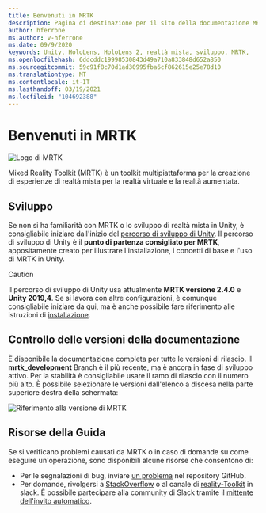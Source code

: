 ```yaml
---
title: Benvenuti in MRTK
description: Pagina di destinazione per il sito della documentazione MRTK-Unity.
author: hferrone
ms.author: v-hferrone
ms.date: 09/9/2020
keywords: Unity, HoloLens, HoloLens 2, realtà mista, sviluppo, MRTK,
ms.openlocfilehash: 6ddcddc19998530843d49a710a833848d652a850
ms.sourcegitcommit: 59c91f8c70d1ad30995fba6cf862615e25e78d10
ms.translationtype: MT
ms.contentlocale: it-IT
ms.lasthandoff: 03/19/2021
ms.locfileid: "104692388"
---
```

# <a name="welcome-to-mrtk"></a>Benvenuti in MRTK

![Logo di MRTK](features/Images/MRTK_Logo_Rev.png)

Mixed Reality Toolkit (MRTK) è un toolkit multipiattaforma per la creazione di esperienze di realtà mista per la realtà virtuale e la realtà aumentata.

## <a name="development"></a>Sviluppo

Se non si ha familiarità con MRTK o lo sviluppo di realtà mista in Unity, è consigliabile iniziare dall'inizio del [percorso di sviluppo di Unity](https://docs.microsoft.com/windows/mixed-reality/unity-development-overview?tabs=mrtk%2Chl2). Il percorso di sviluppo di Unity è il **punto di partenza consigliato per MRTK**, appositamente creato per illustrare l'installazione, i concetti di base e l'uso di MRTK in Unity.

> [!CAUTION]
> Il percorso di sviluppo di Unity usa attualmente **MRTK versione 2.4.0** e **Unity 2019,4**. Se si lavora con altre configurazioni, è comunque consigliabile iniziare da qui, ma è anche possibile fare riferimento alle istruzioni di [installazione](Installation.md).

## <a name="documentation-versioning"></a>Controllo delle versioni della documentazione

È disponibile la documentazione completa per tutte le versioni di rilascio. Il **mrtk_development** Branch è il più recente, ma è ancora in fase di sviluppo attivo. Per la stabilità è consigliabile usare il ramo di rilascio con il numero più alto. È possibile selezionare le versioni dall'elenco a discesa nella parte superiore destra della schermata:

![Riferimento alla versione di MRTK](features/Images/MRTK-Doc-Versions.png)

## <a name="getting-help"></a>Risorse della Guida

Se si verificano problemi causati da MRTK o in caso di domande su come eseguire un'operazione, sono disponibili alcune risorse che consentono di:

* Per le segnalazioni di bug, inviare [un problema](https://github.com/microsoft/MixedRealityToolkit-Unity/issues/new/choose) nel repository GitHub.
* Per domande, rivolgersi a [StackOverflow](https://stackoverflow.com/questions/tagged/mrtk) o al canale di [reality-Toolkit](https://holodevelopers.slack.com/messages/C2H4HT858) in slack. È possibile partecipare alla community di Slack tramite il [mittente dell'invito automatico](https://holodevelopersslack.azurewebsites.net/).
